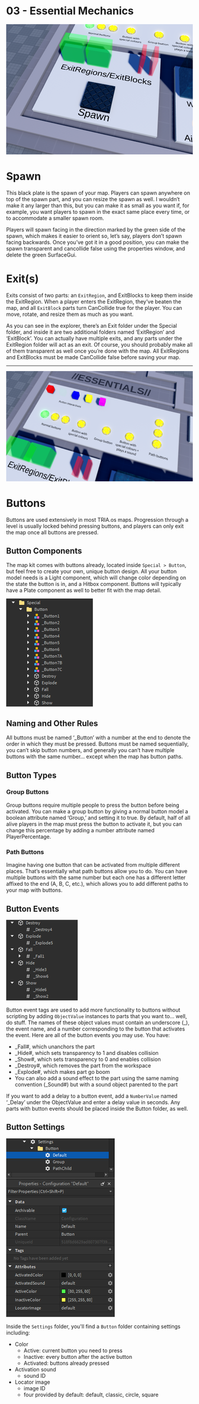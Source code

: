# 03 - Essential Mechanics

![](https://github.com/tactaillike/tria-mapmaking-guide/blob/main/images/03_1.png)

# Spawn
This black plate is the spawn of your map. Players can spawn anywhere on top of the spawn part, and you can resize the spawn as well. I wouldn’t make it any larger than this, but you can make it as small as you want if, for example, you want players to spawn in the exact same place every time, or to accommodate a smaller spawn room. 

Players will spawn facing in the direction marked by the green side of the spawn, which makes it easier to orient so, let’s say, players don’t spawn facing backwards. Once you’ve got it in a good position, you can make the spawn transparent and cancollide false using the properties window, and delete the green SurfaceGui. 

# Exit(s)
Exits consist of two parts: an `ExitRegion`, and ExitBlocks to keep them inside the ExitRegion. When a player enters the ExitRegion, they’ve beaten the map, and all `ExitBlock` parts turn CanCollide true for the player. You can move, rotate, and resize them as much as you want. 

As you can see in the explorer, there’s an Exit folder under the Special folder, and inside it are two additional folders named ‘ExitRegion’ and ‘ExitBlock’. You can actually have multiple exits, and any parts under the ExitRegion folder will act as an exit. Of course, you should probably make all of them transparent as well once you’re done with the map. All ExitRegions and ExitBlocks must be made CanCollide false before saving your map.

***
![](https://github.com/tactaillike/tria-mapmaking-guide/blob/main/images/03_2.png)

# Buttons
Buttons are used extensively in most TRIA.os maps. Progression through a level is usually locked behind pressing buttons, and players can only exit the map once all buttons are pressed. 

## Button Components
The map kit comes with buttons already, located inside `Special > Button`, but feel free to create your own, unique button design. All your button model needs is a Light component, which will change color depending on the state the button is in, and a Hitbox component. Buttons will typically have a Plate component as well to better fit with the map detail.

![](https://github.com/tactaillike/tria-mapmaking-guide/blob/main/images/03_3.png)

## Naming and Other Rules
All buttons must be named ‘_Button’ with a number at the end to denote the order in which they must be pressed. Buttons must be named sequentially, you can’t skip button numbers, and generally you can’t have multiple buttons with the same number… except when the map has button paths. 

## Button Types
### Group Buttons
Group buttons require multiple people to press the button before being activated. You can make a group button by giving a normal button model a boolean attribute named ‘Group,’ and setting it to true. By default, half of all alive players in the map must press the button to activate it, but you can change this percentage by adding a number attribute named PlayerPercentage.

### Path Buttons
Imagine having one button that can be activated from multiple different places. That’s essentially what path buttons allow you to do. You can have multiple buttons with the same number but each one has a different letter affixed to the end (A, B, C, etc.), which allows you to add different paths to your map with buttons.

## Button Events
![](https://github.com/tactaillike/tria-mapmaking-guide/blob/main/images/03_4.png)

Button event tags are used to add more functionality to buttons without scripting by adding `ObjectValue` instances to parts that you want to… well, do stuff. The names of these object values must contain an underscore (_), the event name, and a number corresponding to the button that activates the event. Here are all of the button events you may use. You have:
- _Fall#, which unanchors the part
- _Hide#, which sets transparency to 1 and disables collision
- _Show#, which sets transparency to 0 and enables collision
- _Destroy#, which removes the part from the workspace
- _Explode#, which makes part go boom
- You can also add a sound effect to the part using the same naming convention (_Sound#) but with a sound object parented to the part

If you want to add a delay to a button event, add a `NumberValue` named ‘_Delay’ under the ObjectValue and enter a delay value in seconds. Any parts with button events should be placed inside the Button folder, as well.

## Button Settings
![](https://github.com/tactaillike/tria-mapmaking-guide/blob/main/images/03_5.png)

Inside the `Settings` folder, you'll find a `Button` folder containing settings including:

- Color
    - Active: current button you need to press
    - Inactive: every button after the active button
    - Activated: buttons already pressed
- Activation sound
    - sound ID
- Locator image
    - image ID
    - four provided by default: default, classic, circle, square



